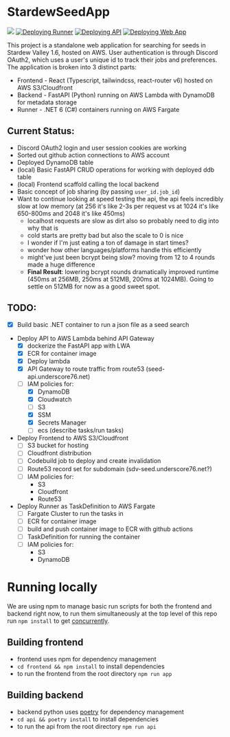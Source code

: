 # StardewSeedApp

![](https://github.com/Underscore76/StardewSeedApp/actions/workflows/cfn.yml/badge.svg)
[![Deploying Runner](https://github.com/Underscore76/StardewSeedApp/actions/workflows/runner.yml/badge.svg)](https://github.com/Underscore76/StardewSeedApp/actions/workflows/runner.yml)
[![Deploying API](https://github.com/Underscore76/StardewSeedApp/actions/workflows/api.yml/badge.svg)](https://github.com/Underscore76/StardewSeedApp/actions/workflows/api.yml)
[![Deploying Web App](https://github.com/Underscore76/StardewSeedApp/actions/workflows/app.yml/badge.svg)](https://github.com/Underscore76/StardewSeedApp/actions/workflows/app.yml)

This project is a standalone web application for searching for seeds in Stardew Valley 1.6, hosted on AWS. User authentication is through Discord OAuth2, which uses a user's unique id to track their jobs and preferences. The application is broken into 3 distinct parts:

* Frontend - React (Typescript, tailwindcss, react-router v6) hosted on AWS S3/Cloudfront
* Backend - FastAPI (Python) running on AWS Lambda with DynamoDB for metadata storage
* Runner - .NET 6 (C#) containers running on AWS Fargate

## Current Status:
* Discord OAuth2 login and user session cookies are working
* Sorted out github action connections to AWS account
* Deployed DynamoDB table
* (local) Basic FastAPI CRUD operations for working with deployed ddb table
* (local) Frontend scaffold calling the local backend
* Basic concept of job sharing (by passing `user_id.job_id`)
* Want to continue looking at speed testing the api, the api feels incredibly slow at low memory (at 256 it's like 2-3s per request vs at 1024 it's like 650-800ms and 2048 it's like 450ms)
    * localhost requests are slow as dirt also so probably need to dig into why that is
    * cold starts are pretty bad but also the scale to 0 is nice
    * I wonder if I'm just eating a ton of damage in start times?
    * wonder how other languages/platforms handle this efficiently
    * might've just been bcrypt being slow? moving from 12 to 4 rounds made a huge difference
    * **Final Result**: lowering bcrypt rounds dramatically improved runtime (450ms at 256MB, 250ms at 512MB, 200ms at 1024MB). Going to settle on 512MB for now as a good sweet spot.



## TODO:
* [X] Build basic .NET container to run a json file as a seed search
* Deploy API to AWS Lambda behind API Gateway
    * [X] dockerize the FastAPI app with LWA
    * [X] ECR for container image
    * [X] Deploy lambda
    * [X] API Gateway to route traffic from route53 (seed-api.underscore76.net)
    * [ ] IAM policies for:
        * [X] DynamoDB
        * [X] Cloudwatch
        * [ ] S3
        * [X] SSM
        * [X] Secrets Manager
        * [ ] ecs (describe tasks/run tasks)
* Deploy Frontend to AWS S3/Cloudfront
    * [ ] S3 bucket for hosting
    * [ ] Cloudfront distribution
    * [ ] Codebuild job to deploy and create invalidation
    * [ ] Route53 record set for subdomain (sdv-seed.underscore76.net?)
    * [ ] IAM policies for:
        * S3
        * Cloudfront
        * Route53
* Deploy Runner as TaskDefinition to AWS Fargate
    * [ ] Fargate Cluster to run the tasks in
    * [ ] ECR for container image
    * [ ] build and push container image to ECR with github actions
    * [ ] TaskDefinition for running the container
    * [ ] IAM policies for:
        * S3
        * DynamoDB

# Running locally

We are using npm to manage basic run scripts for both the frontend and backend right now, to run them simultaneously at the top level of this repo run `npm install` to get [concurrently](https://github.com/open-cli-tools/concurrently#readme).

## Building frontend
* frontend uses npm for dependency management
* `cd frontend && npm install` to install dependencies
* to run the frontend from the root directory `npm run app`

## Building backend

* backend python uses [poetry](https://python-poetry.org/) for dependency management
* `cd api && poetry install` to install dependencies
* to run the api from the root directory `npm run api`
